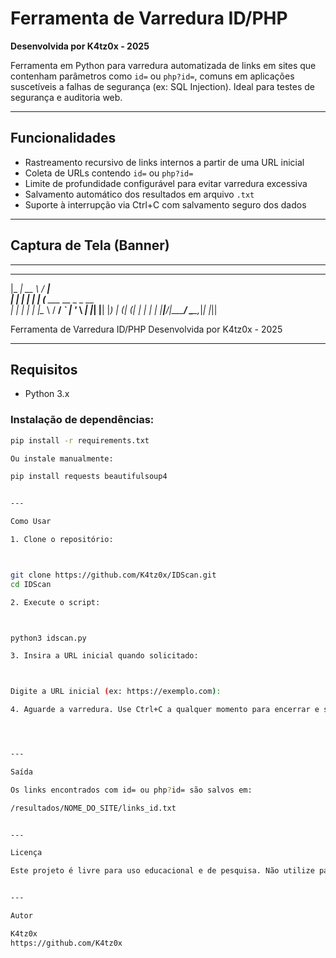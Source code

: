 # Ferramenta de Varredura ID/PHP

**Desenvolvida por K4tz0x - 2025**

Ferramenta em Python para varredura automatizada de links em sites que contenham parâmetros como `id=` ou `php?id=`, comuns em aplicações suscetíveis a falhas de segurança (ex: SQL Injection). Ideal para testes de segurança e auditoria web.

---

## Funcionalidades

- Rastreamento recursivo de links internos a partir de uma URL inicial
- Coleta de URLs contendo `id=` ou `php?id=`
- Limite de profundidade configurável para evitar varredura excessiva
- Salvamento automático dos resultados em arquivo `.txt`
- Suporte à interrupção via Ctrl+C com salvamento seguro dos dados

---

## Captura de Tela (Banner)


---

  _____ _____   _____                 
 |_   _|  __ \ / ____|                
   | | | |  | | (___   ___ __ _ _ __  
   | | | |  | |\___ \ / __/ _` | '_ \ 
  _| |_| |__| |____) | (_| (_| | | | |
 |_____|_____/|_____/ \___\__,_|_| |_||

Ferramenta de Varredura ID/PHP
    Desenvolvida por K4tz0x - 2025

---

## Requisitos

- Python 3.x

### Instalação de dependências:

```bash
pip install -r requirements.txt

Ou instale manualmente:

pip install requests beautifulsoup4


---

Como Usar

1. Clone o repositório:



git clone https://github.com/K4tz0x/IDScan.git
cd IDScan

2. Execute o script:



python3 idscan.py

3. Insira a URL inicial quando solicitado:



Digite a URL inicial (ex: https://exemplo.com):

4. Aguarde a varredura. Use Ctrl+C a qualquer momento para encerrar e salvar os resultados.




---

Saída

Os links encontrados com id= ou php?id= são salvos em:

/resultados/NOME_DO_SITE/links_id.txt


---

Licença

Este projeto é livre para uso educacional e de pesquisa. Não utilize para atividades ilegais.


---

Autor

K4tz0x
https://github.com/K4tz0x
